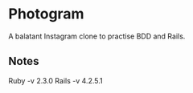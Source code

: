 # Photogram

A balatant Instagram clone to practise BDD and Rails.

## Notes

Ruby -v 2.3.0
Rails -v 4.2.5.1
